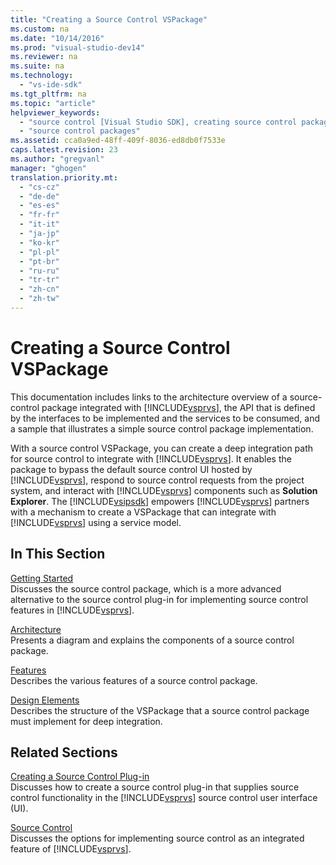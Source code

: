 ```yaml
---
title: "Creating a Source Control VSPackage"
ms.custom: na
ms.date: "10/14/2016"
ms.prod: "visual-studio-dev14"
ms.reviewer: na
ms.suite: na
ms.technology: 
  - "vs-ide-sdk"
ms.tgt_pltfrm: na
ms.topic: "article"
helpviewer_keywords: 
  - "source control [Visual Studio SDK], creating source control packages"
  - "source control packages"
ms.assetid: cca0a9ed-48ff-409f-8036-ed8db0f7533e
caps.latest.revision: 23
ms.author: "gregvanl"
manager: "ghogen"
translation.priority.mt: 
  - "cs-cz"
  - "de-de"
  - "es-es"
  - "fr-fr"
  - "it-it"
  - "ja-jp"
  - "ko-kr"
  - "pl-pl"
  - "pt-br"
  - "ru-ru"
  - "tr-tr"
  - "zh-cn"
  - "zh-tw"
---
```

# Creating a Source Control VSPackage
This documentation includes links to the architecture overview of a source-control package integrated with [!INCLUDE[vsprvs](../codequality/includes/vsprvs_md.md)], the API that is defined by the interfaces to be implemented and the services to be consumed, and a sample that illustrates a simple source control package implementation.  
  
 With a source control VSPackage, you can create a deep integration path for source control to integrate with [!INCLUDE[vsprvs](../codequality/includes/vsprvs_md.md)]. It enables the package to bypass the default source control UI hosted by [!INCLUDE[vsprvs](../codequality/includes/vsprvs_md.md)], respond to source control requests from the project system, and interact with [!INCLUDE[vsprvs](../codequality/includes/vsprvs_md.md)] components such as **Solution Explorer**. The [!INCLUDE[vsipsdk](../extensibility/includes/vsipsdk_md.md)] empowers [!INCLUDE[vsprvs](../codequality/includes/vsprvs_md.md)] partners with a mechanism to create a VSPackage that can integrate with [!INCLUDE[vsprvs](../codequality/includes/vsprvs_md.md)] using a service model.  
  
## In This Section  
 [Getting Started](../extensibility/getting-started-with-source-control-vspackages.md)  
 Discusses the source control package, which is a more advanced alternative to the source control plug-in for implementing source control features in [!INCLUDE[vsprvs](../codequality/includes/vsprvs_md.md)].  
  
 [Architecture](../extensibility/source-control-vspackage-architecture.md)  
 Presents a diagram and explains the components of a source control package.  
  
 [Features](../extensibility/source-control-vspackage-features.md)  
 Describes the various features of a source control package.  
  
 [Design Elements](../extensibility/source-control-vspackage-design-elements.md)  
 Describes the structure of the VSPackage that a source control package must implement for deep integration.  
  
## Related Sections  
 [Creating a Source Control Plug-in](../extensibility/creating-a-source-control-plug-in.md)  
 Discusses how to create a source control plug-in that supplies source control functionality in the [!INCLUDE[vsprvs](../codequality/includes/vsprvs_md.md)] source control user interface (UI).  
  
 [Source Control](../extensibility/source-control.md)  
 Discusses the options for implementing source control as an integrated feature of [!INCLUDE[vsprvs](../codequality/includes/vsprvs_md.md)].